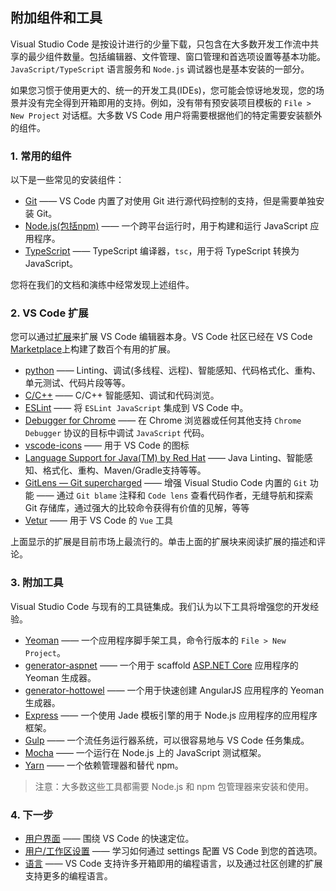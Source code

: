<!--
 * @Author: haoluo
 * @Date: 2019-07-23 09:06:14
 * @LastEditors: haoluo
 * @LastEditTime: 2019-07-23 15:26:04
 * @Description: file content
 -->

## 附加组件和工具

Visual Studio Code 是按设计进行的少量下载，只包含在大多数开发工作流中共享的最少组件数量。包括编辑器、文件管理、窗口管理和首选项设置等基本功能。`JavaScript/TypeScript` 语言服务和 `Node.js` 调试器也是基本安装的一部分。

如果您习惯于使用更大的、统一的开发工具(IDEs)，您可能会惊讶地发现，您的场景并没有完全得到开箱即用的支持。例如，没有带有预安装项目模板的 `File > New Project` 对话框。大多数 VS Code 用户将需要根据他们的特定需要安装额外的组件。

### 1. 常用的组件

以下是一些常见的安装组件：

- [Git](https://git-scm.com/download) —— VS Code 内置了对使用 Git 进行源代码控制的支持，但是需要单独安装 Git。
- [Node.js(包括npm)](https://nodejs.org/) —— 一个跨平台运行时，用于构建和运行 JavaScript 应用程序。
- [TypeScript](https://www.typescriptlang.org/) —— TypeScript 编译器，`tsc`，用于将 TypeScript 转换为 JavaScript。

您将在我们的文档和演练中经常发现上述组件。

### 2. VS Code 扩展

您可以通过[扩展](https://love2.io/@LH786020019/doc/VS-Code-docs/user_guide/exten_market.md)来扩展 VS Code 编辑器本身。VS Code 社区已经在 VS Code [Marketplace](https://marketplace.visualstudio.com/VSCode)上构建了数百个有用的扩展。

- [python](https://marketplace.visualstudio.com/items?itemName=ms-python.python) —— Linting、调试(多线程、远程)、智能感知、代码格式化、重构、单元测试、代码片段等等。
- [C/C++](https://love2.io/@LH786020019/doc/VS-Code-docs/languages/cplusplus.md) —— C/C++ 智能感知、调试和代码浏览。
- [ESLint](https://marketplace.visualstudio.com/items?itemName=dbaeumer.vscode-eslint) —— 将 `ESLint JavaScript` 集成到 VS Code 中。
- [Debugger for Chrome](https://marketplace.visualstudio.com/items?itemName=msjsdiag.debugger-for-chrome) —— 在 Chrome 浏览器或任何其他支持 `Chrome Debugger` 协议的目标中调试 `JavaScript` 代码。
- [vscode-icons](https://marketplace.visualstudio.com/items?itemName=vscode-icons-team.vscode-icons) —— 用于 VS Code 的图标
- [Language Support for Java(TM) by Red Hat](https://marketplace.visualstudio.com/items?itemName=redhat.java) —— Java Linting、智能感知、格式化、重构、Maven/Gradle支持等等。
- [GitLens — Git supercharged](https://marketplace.visualstudio.com/items?itemName=eamodio.gitlens) —— 增强 Visual Studio Code 内置的 `Git` 功能 —— 通过 `Git blame` 注释和 `Code lens` 查看代码作者，无缝导航和探索 Git 存储库，通过强大的比较命令获得有价值的见解，等等
- [Vetur](https://marketplace.visualstudio.com/items?itemName=octref.vetur) —— 用于 VS Code 的 `Vue` 工具

上面显示的扩展是目前市场上最流行的。单击上面的扩展块来阅读扩展的描述和评论。

### 3. 附加工具

Visual Studio Code 与现有的工具链集成。我们认为以下工具将增强您的开发经验。

- [Yeoman](http://yeoman.io/) —— 一个应用程序脚手架工具，命令行版本的 `File > New Project`。
- [generator-aspnet](https://www.npmjs.com/package/generator-aspnet) —— 一个用于 scaffold [ASP.NET Core](https://asp.net/) 应用程序的 Yeoman 生成器。
- [generator-hottowel](https://github.com/johnpapa/generator-hottowel) —— 一个用于快速创建 AngularJS 应用程序的 Yeoman 生成器。
- [Express](https://expressjs.com/) —— 一个使用 Jade 模板引擎的用于 Node.js 应用程序的应用程序框架。
- [Gulp](https://gulpjs.com/) —— 一个流任务运行器系统，可以很容易地与 VS Code 任务集成。
- [Mocha](https://mochajs.org/) —— 一个运行在 Node.js 上的 JavaScript 测试框架。
- [Yarn](https://yarnpkg.com/) —— 一个依赖管理器和替代 npm。

> 注意：大多数这些工具都需要 Node.js 和 npm 包管理器来安装和使用。

### 4. 下一步

- [用户界面](https://love2.io/@LH786020019/doc/VS-Code-docs/get_started/user_interface.md) —— 围绕 VS Code 的快速定位。
- [用户/工作区设置](https://love2.io/@LH786020019/doc/VS-Code-docs/get_started/settings.md) —— 学习如何通过 settings 配置 VS Code 到您的首选项。
- [语言](https://love2.io/@LH786020019/doc/VS-Code-docs/languages/overview.md) —— VS Code 支持许多开箱即用的编程语言，以及通过社区创建的扩展支持更多的编程语言。
